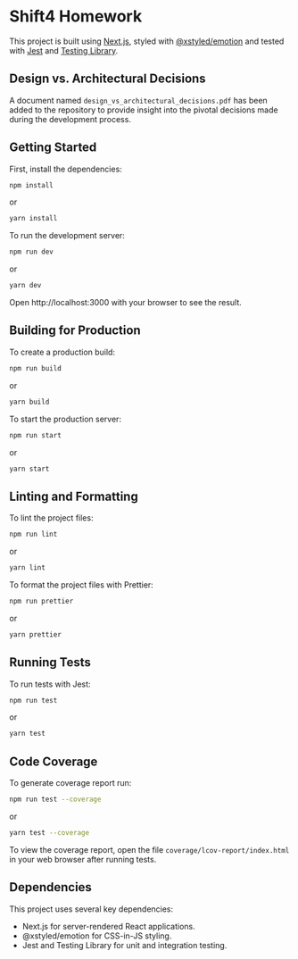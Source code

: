 # Shift4 Homework

This project is built using [Next.js](https://nextjs.org/), styled with [@xstyled/emotion](https://xstyled.dev/) and tested with [Jest](https://jestjs.io/) and [Testing Library](https://testing-library.com/).

## Design vs. Architectural Decisions

A document named `design_vs_architectural_decisions.pdf` has been added to the repository to provide insight into the pivotal decisions made during the development process.

## Getting Started

First, install the dependencies:

```bash
npm install
```
or 
```bash
yarn install
```

To run the development server:

```bash
npm run dev
```
or 
```bash
yarn dev
```

Open http://localhost:3000 with your browser to see the result.

## Building for Production

To create a production build:
```bash
npm run build
```
or 
```bash
yarn build
```

To start the production server:
```bash
npm run start
```
or 
```bash
yarn start
```

## Linting and Formatting

To lint the project files:
```bash
npm run lint
```
or 
```bash
yarn lint
```

To format the project files with Prettier:
```bash
npm run prettier
```
or 
```bash
yarn prettier
```

## Running Tests
To run tests with Jest:

```bash
npm run test
```
or 
```bash
yarn test
```

## Code Coverage

To generate coverage report run:
```bash
npm run test --coverage
```
or 
```bash
yarn test --coverage
```

To view the coverage report, open the file `coverage/lcov-report/index.html` in your web browser after running tests.


## Dependencies
This project uses several key dependencies:
* Next.js for server-rendered React applications.
* @xstyled/emotion for CSS-in-JS styling.
* Jest and Testing Library for unit and integration testing.
